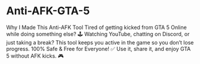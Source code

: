 # Anti-AFK-GTA-5
Why I Made This Anti-AFK Tool Tired of getting kicked from GTA 5 Online while doing something else? 🕹️ Watching YouTube, chatting on Discord, or just taking a break? This tool keeps you active in the game so you don’t lose progress.  100% Safe &amp; Free for Everyone! ✅ Use it, share it, and enjoy GTA 5 without AFK kicks. 🎮
